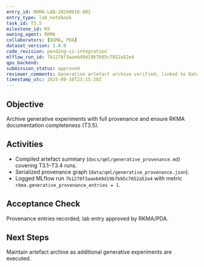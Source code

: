 ```yaml
---
entry_id: RKMA-LAB-20240916-002
entry_type: lab_notebook
task_id: T3.5
milestone_id: M3
owning_agent: RKMA
collaborators: [QGMA, PDA]
dataset_version: 1.0.0
code_revision: pending-ci-integration
mlflow_run_id: 7b1278f3aae649d19b7b95c7852a52e4
qpu_backend: 
submission_status: approved
reviewer_comments: Generative artefact archive verified; linked to Dataset v1.0.
timestamp_utc: 2025-09-16T23:15:20Z
---
```


## Objective
Archive generative experiments with full provenance and ensure RKMA documentation completeness (T3.5).

## Activities
- Compiled artefact summary (`docs/qml/generative_provenance.md`) covering T3.1–T3.4 runs.
- Serialized provenance graph (`data/qml/generative_provenance.json`).
- Logged MLflow run `7b1278f3aae649d19b7b95c7852a52e4` with metric `rkma.generative_provenance_entries = 1`.

## Acceptance Check
Provenance entries recorded; lab entry approved by RKMA/PDA.

## Next Steps
Maintain artefact archive as additional generative experiments are executed.

